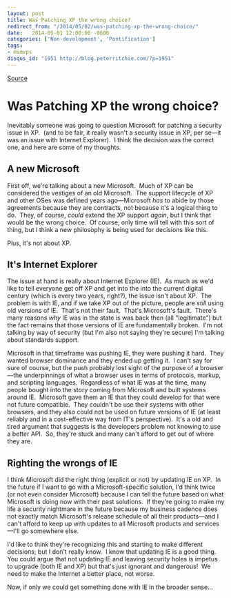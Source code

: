 ```yaml
---
layout: post
title: Was Patching XP the wrong choice?
redirect_from: "/2014/05/02/was-patching-xp-the-wrong-choice/"
date:   2014-05-01 12:00:00 -0600
categories: ['Non-development', 'Pontification']
tags:
- msmvps
disqus_id: "1951 http://blog.peterritchie.com/?p=1951"
---
```

[Source](http://pr-blog.azurewebsites.net/2014/05/02/was-patching-xp-the-wrong-choice/ "Permalink to Was Patching XP the wrong choice?")

# Was Patching XP the wrong choice?

Inevitably someone was going to question Microsoft for patching a security issue in XP.  (and to be fair, it really wasn't a security issue in XP, per se—it was an issue with Internet Explorer).  I think the decision was the correct one, and here are some of my thoughts.

## A new Microsoft

First off, we're talking about a new Microsoft.  Much of XP can be considered the vestiges of an old Microsoft.  The support lifecycle of XP and other OSes was defined years ago—Microsoft *has* to abide by those agreements because they are contracts, not because it's a logical thing to do.  They, of course, *could* extend the XP support *again*, but I think that would be the wrong choice.  Of course, only time will tell with this sort of thing, but I think a new philosophy is being used for decisions like this.

Plus, it's not about XP.

## It's Internet Explorer

The issue at hand is really about Internet Explorer (IE).  As much as we'd like to tell everyone get off XP and get into the into the current digital century (which is every two years, right?), the issue isn't about XP.  The problem is with IE, and if we take XP out of the picture, people are *still* using old versions of IE.  That's not their fault.  That's Microsoft's fault.  There's many reasons *why* IE was in the state is was back then (all "legitimate") but the fact remains that those versions of IE are fundamentally broken.  I'm not talking by way of security (but I'm also not saying they're secure) I'm talking about standards support.

Microsoft in that timeframe was pushing IE, they were pushing it hard.  They wanted browser dominance and they ended up getting it.  I can't say for sure of course, but the push probably lost sight of the purpose of a browser—the underpinnings of what a browser uses in terms of protocols, markup, and scripting languages.  Regardless of what IE was at the time, many people bought into the story coming from Microsoft and built systems around IE.  Microsoft gave them an IE that they could develop for that were not future compatible.  They couldn't be use their systems with other browsers, and they also could not be used on future versions of IE (at least reliably and in a cost-effective way from IT's perspective).  It's a old and tired argument that suggests is the developers problem not knowing to use a better API.  So, they're stuck and many can't afford to get out of where they are.

## Righting the wrongs of IE

I think Microsoft did the right thing (explicit or not) by updating IE on XP.  In the future if I want to go with a Microsoft-specific solution, I'd think twice (or not even consider Microsoft) because I can tell the future based on what Microsoft is doing now with their past solutions.  If they're going to make my life a security nightmare in the future because my business cadence does not exactly match Microsoft's release schedule of all their products—and I can't afford to keep up with updates to all Microsoft products and services—I'll go somewhere else.

I'd like to think they're recognizing this and starting to make different decisions; but I don't really know.  I know that updating IE is a good thing.  You could argue that not updating IE and leaving security holes is impetus to upgrade (both IE and XP) but that's just ignorant and dangerous!  We need to make the Internet a better place, not worse.

Now, if only we could get something done with IE in the broader sense…


